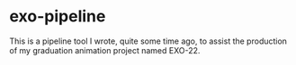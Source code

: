 # exo-pipeline
This is a pipeline tool I wrote, quite some time ago, to assist the production of my graduation animation project named EXO-22.
